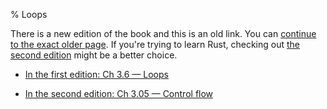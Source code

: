 % Loops

There is a new edition of the book and this is an old link.
You can [continue to the exact older page][1].
If you're trying to learn Rust, checking out [the second edition][2] might be a better choice.

* [In the first edition: Ch 3.6 — Loops][1]

* [In the second edition: Ch 3.05 — Control flow][2]


[1]: first-edition/loops.html
[2]: second-edition/ch03-05-control-flow.html#repetition-with-loops
